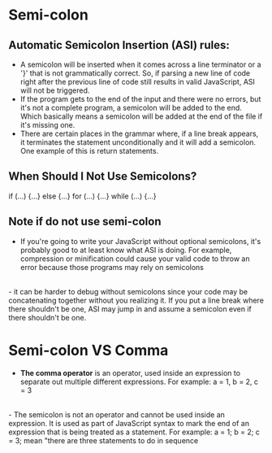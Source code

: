 # Semi-colon
## Automatic Semicolon Insertion (ASI) rules:
- A semicolon will be inserted when it comes across a line terminator or a '}' that is not grammatically correct. So, if parsing a new line of code right after the previous line of code still results in valid JavaScript, ASI will not be triggered.
    <br />
- If the program gets to the end of the input and there were no errors, but it's not a complete program, a semicolon will be added to the end. Which basically means a semicolon will be added at the end of the file if it's missing one.
    <br />
-  There are certain places in the grammar where, if a line break appears, it terminates the statement unconditionally and it will add a semicolon. One example of this is return statements.
## When Should I Not Use Semicolons?
if (...) {...} else {...}
for (...) {...}
while (...) {...}

## Note if do not use semi-colon
- If you're going to write your JavaScript without optional semicolons, it's probably good to at least know what ASI is doing. For example, compression or minification could cause your valid code to throw an error because those programs may rely on semicolons
<br />
- it can be harder to debug without semicolons since your code may be concatenating together without you realizing it. If you put a line break where there shouldn't be one, ASI may jump in and assume a semicolon even if there shouldn't be one.

# Semi-colon VS Comma
- **The comma operator** is an operator, used inside an expression to separate out multiple different expressions. 
For example:
a = 1, b = 2, c = 3
<br />
- The semicolon is not an operator and cannot be used inside an expression. It is used as part of JavaScript syntax to mark the end of an expression that is being treated as a statement. 
For example:
a = 1; b = 2; c = 3;
mean "there are three statements to do in sequence
